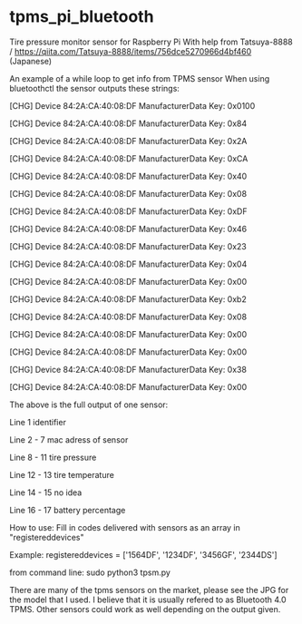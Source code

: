 # tpms_pi_bluetooth
Tire pressure monitor sensor for Raspberry Pi
With help from Tatsuya-8888 / https://qiita.com/Tatsuya-8888/items/756dce5270966d4bf460 (Japanese)

An example of a while loop to get info from TPMS sensor
When using bluetoothctl the sensor outputs these strings:

[CHG] Device 84:2A:CA:40:08:DF ManufacturerData Key: 0x0100	

[CHG] Device 84:2A:CA:40:08:DF ManufacturerData Key: 0x84 

[CHG] Device 84:2A:CA:40:08:DF ManufacturerData Key: 0x2A

[CHG] Device 84:2A:CA:40:08:DF ManufacturerData Key: 0xCA

[CHG] Device 84:2A:CA:40:08:DF ManufacturerData Key: 0x40

[CHG] Device 84:2A:CA:40:08:DF ManufacturerData Key: 0x08

[CHG] Device 84:2A:CA:40:08:DF ManufacturerData Key: 0xDF 



[CHG] Device 84:2A:CA:40:08:DF ManufacturerData Key: 0x46 

[CHG] Device 84:2A:CA:40:08:DF ManufacturerData Key: 0x23 

[CHG] Device 84:2A:CA:40:08:DF ManufacturerData Key: 0x04 

[CHG] Device 84:2A:CA:40:08:DF ManufacturerData Key: 0x00



[CHG] Device 84:2A:CA:40:08:DF ManufacturerData Key: 0xb2

[CHG] Device 84:2A:CA:40:08:DF ManufacturerData Key: 0x08



[CHG] Device 84:2A:CA:40:08:DF ManufacturerData Key: 0x00 

[CHG] Device 84:2A:CA:40:08:DF ManufacturerData Key: 0x00 



[CHG] Device 84:2A:CA:40:08:DF ManufacturerData Key: 0x38

[CHG] Device 84:2A:CA:40:08:DF ManufacturerData Key: 0x00



The above is the full output of one sensor:

Line 1              identifier

Line 2  - 7         mac adress of sensor

Line 8  - 11        tire pressure

Line 12 - 13        tire temperature

Line 14 - 15        no idea

Line 16 - 17        battery percentage



How to use:
Fill in codes delivered with sensors as an array in "registereddevices"

Example: 
registereddevices = ['1564DF', '1234DF', '3456GF', '2344DS']

from command line: sudo python3 tpsm.py 

There are many of the tpms sensors on the market, please see the JPG for the model that I used. 
I believe that it is usually refered to as Bluetooth 4.0 TPMS.
Other sensors could work as well depending on the output given. 

